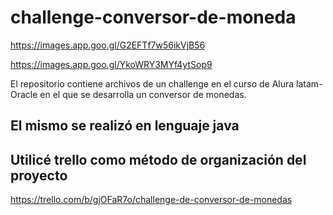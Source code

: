 # challenge-conversor-de-moneda
https://images.app.goo.gl/G2EFTf7w56ikVjB56

https://images.app.goo.gl/YkoWRY3MYf4ytSop9

El repositorio contiene archivos de un challenge en el curso de Alura latam- Oracle en el que se desarrolla un conversor de monedas.
## El mismo se realizó en lenguaje java

## Utilicé trello como método de organización del proyecto 
https://trello.com/b/gjOFaR7o/challenge-de-conversor-de-monedas
